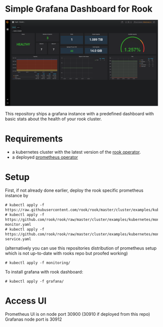 # Simple Grafana Dashboard for Rook

![Rook Dashboard](dashboard.png)

This repository ships a grafana instance with a predefined dashboard with basic stats about the health of your rook cluster.

# Requirements

* a kubernetes cluster with the latest version of the [rook operator](https://rook.io).
* a deployed [prometheus operator](https://github.com/coreos/prometheus-operator)

# Setup

First, if not already done earlier, deploy the rook specific prometheus instance by

```
# kubectl apply -f https://raw.githubusercontent.com/rook/rook/master/cluster/examples/kubernetes/monitoring/prometheus.yaml
# kubectl apply -f https://github.com/rook/rook/raw/master/cluster/examples/kubernetes/monitoring/service-monitor.yaml
# kubectl apply -f https://github.com/rook/rook/raw/master/cluster/examples/kubernetes/monitoring/prometheus-service.yaml
```

(alternatively you can use this repositories distribution of prometheus setup which is not up-to-date with rooks repo but proofed working)

```
# kubectl apply -f monitoring/
```

To install grafana with rook dashboard:

```
# kubectl apply -f grafana/
```


# Access UI

Prometheus UI is on node port 30900 (30910 if deployed from this repo)
Grafanas node port is 30912
